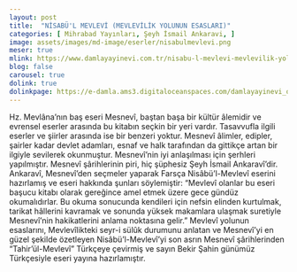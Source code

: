 ```yaml
---
layout: post
title:  "NİSABÜ'L MEVLEVİ (MEVLEVİLİK YOLUNUN ESASLARI)"
categories: [ Mihrabad Yayınları, Şeyh İsmail Ankaravi, ]
image: assets/images/md-image/eserler/nisabulmevlevi.png
meser: true
mlink: https://www.damlayayinevi.com.tr/nisabu-l-mevlevi-mevlevilik-yolunun-esaslari
blog: false
carousel: true
dolink: true
dolinkpage: https://e-damla.ams3.digitaloceanspaces.com/damlayayinevi_ornek_sayfalar/9786056725166/index.html
---
```


Hz. Mevlâna’nın baş eseri Mesnevî, baştan başa bir kültür âlemidir ve evrensel eserler arasında bu kitabın seçkin bir yeri vardır. Tasavvufla ilgili eserler ve şiirler arasında ise bir benzeri yoktur.
Mesnevî âlimler, edipler, şairler kadar devlet adamları, esnaf ve halk tarafından da gittikçe artan bir ilgiyle sevilerek okunmuştur. Mesnevî’nin iyi anlaşılması için şerhleri yapılmıştır. Mesnevî şârihlerinin piri, hiç şüphesiz Şeyh İsmail Ankaravî’dir. Ankaravî, Mesnevî’den seçmeler yaparak Farsça Nisâbü’l-Mevlevî eserini hazırlamış ve eseri hakkında şunları söylemiştir:
“Mevlevî olanlar bu eseri başucu kitabı olarak gereğince amel etmek üzere gece gündüz okumalıdırlar. Bu okuma sonucunda kendileri için nefsin elinden kurtulmak, tarikat hâllerini kavramak ve sonunda yüksek makamlara ulaşmak suretiyle Mesnevî’nin hakikatlerini anlama noktasına gelir.”
Mevlevî yolunun esaslarını, Mevlevîlikteki seyr-i sülûk durumunu anlatan ve Mesnevî’yi en güzel şekilde özetleyen Nisâbü’l-Mevlevî’yi son asrın Mesnevî şârihlerinden “Tahir’ül-Mevlevî” Türkçeye çevirmiş ve sayın Bekir Şahin günümüz Türkçesiyle eseri yayına hazırlamıştır.